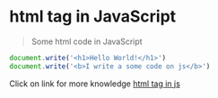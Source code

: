 # html tag in JavaScript
> Some html code in JavaScript
```javascript
document.write('<h1>Hello World!</h1>')
document.write('<b>I write a some code on js</b>')
```
Click on link for more knowledge [html tag in js](../js/3html%20tag%20in%20JavaScrips.js)
